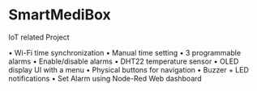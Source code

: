 # SmartMediBox
IoT related Project 

• Wi-Fi time synchronization
• Manual time setting
• 3 programmable alarms
• Enable/disable alarms
• DHT22 temperature sensor
• OLED display UI with a menu
• Physical buttons for navigation
• Buzzer + LED notifications
• Set Alarm using Node-Red Web dashboard


